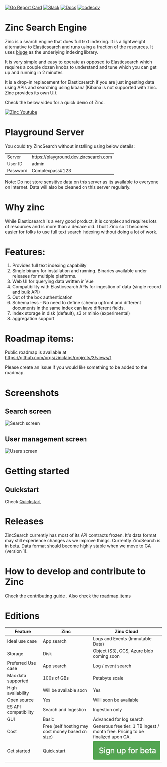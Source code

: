 [![Go Report Card](https://goreportcard.com/badge/github.com/zinclabs/zinc)](https://goreportcard.com/report/github.com/zinclabs/zinc)
[![Slack](https://img.shields.io/badge/Slack-4A154B?style=for-the-badge&logo=slack&logoColor=white)](https://join.slack.com/t/zincsearch/shared_invite/zt-11r96hv2b-UwxUILuSJ1duzl_6mhJwVg) [![Docs](https://img.shields.io/badge/Docs-Docs-green)](https://docs.zincsearch.com/) [![codecov](https://codecov.io/github/zinclabs/zinc/branch/main/graph/badge.svg)](https://codecov.io/github/zinclabs/zinc)

# Zinc Search Engine

Zinc is a search engine that does full text indexing. It is a lightweight alternative to Elasticsearch and runs using a fraction of the resources. It uses [bluge](https://github.com/blugelabs/bluge) as the underlying indexing library.

It is very simple and easy to operate as opposed to Elasticsearch which requires a couple dozen knobs to understand and tune which you can get up and running in 2 minutes

It is a drop-in replacement for Elasticsearch if you are just ingesting data using APIs and searching using kibana (Kibana is not supported with zinc. Zinc provides its own UI).

Check the below video for a quick demo of Zinc.

[![Zinc Youtube](./screenshots/zinc-youtube.jpg)](https://www.youtube.com/watch?v=aZXtuVjt1ow)

# Playground Server

You could try ZincSearch without installing using below details: 

|          |                                        |
-----------|-----------------------------------------
| Server   | https://playground.dev.zincsearch.com  |
| User ID  | admin                                  |
| Password | Complexpass#123                        |

Note: Do not store sensitive data on this server as its available to everyone on internet. Data will also be cleaned on this server regularly.

# Why zinc

  While Elasticsearch is a very good product, it is complex and requires lots of resources and is more than a decade old. I built Zinc so it becomes easier for folks to use full text search indexing without doing a lot of work.

# Features:

1. Provides full text indexing capability
2. Single binary for installation and running. Binaries available under releases for multiple platforms.
3. Web UI for querying data written in Vue
4. Compatibility with Elasticsearch APIs for ingestion of data (single record and bulk API)
5. Out of the box authentication
6. Schema less - No need to define schema upfront and different documents in the same index can have different fields.
7. Index storage in disk (default), s3 or minio (experimental)
8. aggregation support

# Roadmap items:

Public roadmap is available at https://github.com/orgs/zinclabs/projects/3/views/1

Please create an issue if you would like something to be added to the roadmap.

# Screenshots

## Search screen
![Search screen](./screenshots/search_screen.jpg)

## User management screen
![Users screen](./screenshots/users_screen.jpg)

# Getting started


## Quickstart

Check [Quickstart](https://docs.zincsearch.com/quickstart/) 


# Releases

ZincSearch currently has most of its API contracts frozen. It's data format may still experience changes as we improve things. Currently ZincSearch is in beta. Data format should become highly stable when we move to GA (version 1).

# How to develop and contribute to Zinc

Check the [contributing guide](./CONTRIBUTING.md) . Also check the [roadmap items](https://github.com/orgs/zinclabs/projects/3)


# Editions

| Feature             | Zinc      |   Zinc Cloud                      |
----------------------|-----------|-----------------------------------|
| Ideal use case      | App search| Logs and Events (Immutable Data)  | 
| Storage             | Disk      |  Object (S3), GCS, Azure blob coming soon   |
| Preferred Use case  | App search | Log / event search |
| Max  data supported | 100s of GBs | Petabyte scale |
| High availability   | Will be available soon | Yes |
| Open source         | Yes | Willl soon be available |
| ES API compatibility| Search and Ingestion | Ingestion only | 
| GUI                 | Basic     | Advanced for log search |
| Cost                | Free (self hosting may cost money based on size)| Generous free tier. 1 TB ingest / month free. Pricing to be finalized upon GA.| 
| Get started         | [Quick start](https://docs.zincsearch.com/quickstart/) | [![Sign up](./screenshots/sign-up.jpg)](https://z9uzdkifovs.typeform.com/zinc-cloud) |



